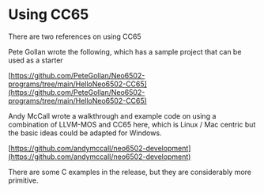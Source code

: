---
---
# Using CC65

There are two references on using CC65

Pete Gollan wrote the following, which has a sample project that can be used as a starter

[https://github.com/PeteGollan/Neo6502-programs/tree/main/HelloNeo6502-CC65](https://github.com/PeteGollan/Neo6502-programs/tree/main/HelloNeo6502-CC65)

Andy McCall wrote a walkthrough and example code on using a combination of LLVM-MOS and CC65 here, which is Linux / Mac centric but the basic ideas could be adapted for Windows.

[https://github.com/andymccall/neo6502-development](https://github.com/andymccall/neo6502-development)

There are some C examples in the release, but they are considerably more primitive.





